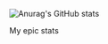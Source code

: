 
![Anurag's GitHub stats](https://github-readme-stats.vercel.app/api?username=KomiWomi&show_icons=true&theme=tokyonight)

My epic stats

